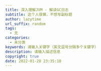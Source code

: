 ```yaml
---
title: 深入理解JVM - 解读GC日志
subtitle: 这个人很懒，不想写副标题
author: lazytime
url_suffix: random
tags:
  - 无
categories:
  - 未分类
keywords: 请输入关键字（英文逗号分隔多个关键字）
description: 请输入描述信息
copyright: true
date: 2022-01-28 23:35:18
---
```


